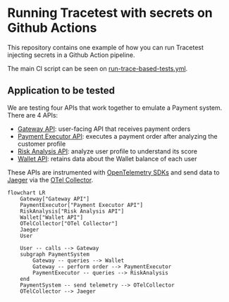 # Running Tracetest with secrets on Github Actions

This repository contains one example of how you can run Tracetest injecting secrets in a Github Action pipeline.

The main CI script can be seen on [run-trace-based-tests.yml](.github/workflows/run-trace-based-tests.yml).

## Application to be tested

We are testing four APIs that work together to emulate a Payment system. There are 4 APIs:
- [Gateway API](./services/gateway-api): user-facing API that receives payment orders
- [Payment Executor API](./services/payment-executor-api): executes a payment order after analyzing the customer profile
- [Risk Analysis API](./services/risk-analysis-api): analyze user profile to understand its score
- [Wallet API](./services/wallet-api): retains data about the Wallet balance of each user

These APIs are instrumented with [OpenTelemetry SDKs](https://opentelemetry.io/docs/languages/) and send data to [Jaeger](https://www.jaegertracing.io/) via the [OTel Collector](https://opentelemetry.io/docs/collector/).

```mermaid
flowchart LR
    Gateway["Gateway API"]
    PaymentExecutor["Payment Executor API"]
    RiskAnalysis["Risk Analysis API"]
    Wallet["Wallet API"]
    OTelCollector["OTel Collector"]
    Jaeger
    User

    User -- calls --> Gateway
    subgraph PaymentSystem
        Gateway -- queries --> Wallet
        Gateway -- perform order --> PaymentExecutor
        PaymentExecutor -- queries --> RiskAnalysis
    end
    PaymentSystem -- send telemetry --> OTelCollector
    OTelCollector --> Jaeger
```